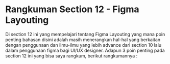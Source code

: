 # Rangkuman Section 12 - Figma Layouting
Di section 12 ini yang mempelajari tentang Figma Layouting yang mana poin penting bahasan disini adalah masih menerangkan hal-hal yang berkaitan dengan penggunaan dan ilmu-ilmu yang lebih advance dari section 10 lalu dalam penggunaan figma bagi UI/UX designer. Adapun 3 poin penting pada section 12 ini yang bisa saya rangkum, berikut rangkumannya :
